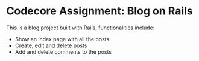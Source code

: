 # Codecore Assignment: Blog on Rails

This is a blog project built with Rails, functionalities include:

* Show an index page with all the posts
* Create, edit and delete posts
* Add and delete comments to the posts
